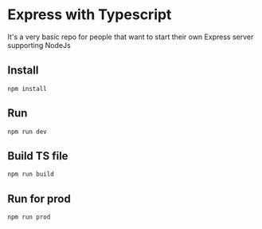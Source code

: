 # Express with Typescript

It's a very basic repo for people that want to start their own Express server supporting NodeJs

## Install

```
npm install
```

## Run

```
npm run dev
```

## Build TS file

```
npm run build
```

## Run for prod

```
npm run prod
```
